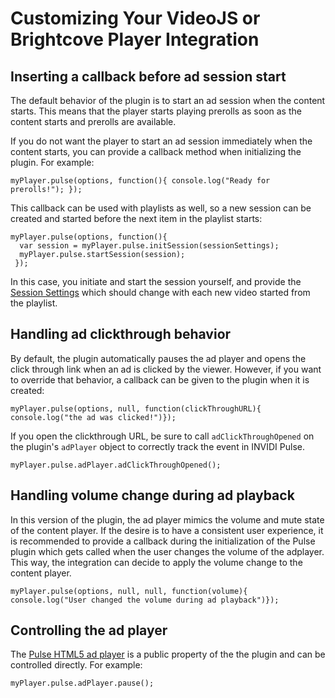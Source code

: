 # Customizing Your VideoJS or Brightcove Player Integration

## Inserting a callback before ad session start

The default behavior of the plugin is to start an ad session when the content starts. This means that the player starts playing prerolls as soon as the content starts and prerolls are available.

If you do not want the player to start an ad session immediately when the content starts, you can provide a callback method when initializing the plugin. For example:
```
myPlayer.pulse(options, function(){ console.log("Ready for prerolls!"); });
```

This callback can be used with playlists as well, so a new session can be created and started before the next item in the playlist starts:
```
myPlayer.pulse(options, function(){
  var session = myPlayer.pulse.initSession(sessionSettings);
  myPlayer.pulse.startSession(session);
 });
```
In this case, you initiate and start the session yourself, and provide the [Session Settings](options-settings.md#session-settings) which should change with each new video started from the playlist.

## Handling ad clickthrough behavior

By default, the plugin automatically pauses the ad player and opens the click through link when an ad is clicked by the viewer. However, if you want to override that behavior, a callback can be given to the plugin when it is created:
```
myPlayer.pulse(options, null, function(clickThroughURL){ console.log("the ad was clicked!")});
```

If you open the clickthrough URL, be sure to call `adClickThroughOpened` on the plugin's `adPlayer` object to correctly track the event in INVIDI Pulse.
```
myPlayer.pulse.adPlayer.adClickThroughOpened();
```

## Handling volume change during ad playback 

In this version of the plugin, the ad player mimics the volume and mute state of the content player. If the desire is to have a consistent user experience, it is recommended to provide a callback during the initialization of the Pulse plugin which gets called when the user changes the volume of the adplayer. This way, the integration can decide to apply the volume change to the content player.
```
myPlayer.pulse(options, null, null, function(volume){ console.log("User changed the volume during ad playback")});
```

## Controlling the ad player

The [Pulse HTML5 ad player](http://pulse-sdks.videoplaza.com/pulse-html5/latest/OO.Pulse.AdPlayerController.html) is a public property of the the plugin and can be controlled directly. For example:
```
myPlayer.pulse.adPlayer.pause();
```
